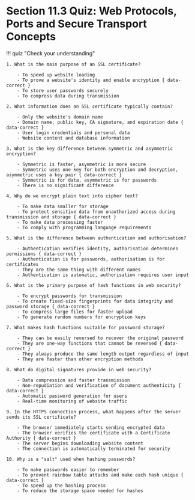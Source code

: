 # Section 11.3 Quiz: Web Protocols, Ports and Secure Transport Concepts

!!! quiz "Check your understanding"

    1. What is the main purpose of an SSL certificate?

        - To speed up website loading
        - To prove a website's identity and enable encryption { data-correct }
        - To store user passwords securely
        - To compress data during transmission

    2. What information does an SSL certificate typically contain?

        - Only the website's domain name
        - Domain name, public key, CA signature, and expiration date { data-correct }
        - User login credentials and personal data
        - Website content and database information

    3. What is the key difference between symmetric and asymmetric encryption?

        - Symmetric is faster, asymmetric is more secure
        - Symmetric uses one key for both encryption and decryption, asymmetric uses a key pair { data-correct }
        - Symmetric is for data, asymmetric is for passwords
        - There is no significant difference

    4. Why do we encrypt plain text into cipher text?

        - To make data smaller for storage
        - To protect sensitive data from unauthorized access during transmission and storage { data-correct }
        - To make data processing faster
        - To comply with programming language requirements

    5. What is the difference between authentication and authorisation?

        - Authentication verifies identity, authorisation determines permissions { data-correct }
        - Authentication is for passwords, authorisation is for certificates
        - They are the same thing with different names
        - Authentication is automatic, authorisation requires user input

    6. What is the primary purpose of hash functions in web security?

        - To encrypt passwords for transmission
        - To create fixed-size fingerprints for data integrity and password storage { data-correct }
        - To compress large files for faster upload
        - To generate random numbers for encryption keys

    7. What makes hash functions suitable for password storage?

        - They can be easily reversed to recover the original password
        - They are one-way functions that cannot be reversed { data-correct }
        - They always produce the same length output regardless of input
        - They are faster than other encryption methods

    8. What do digital signatures provide in web security?

        - Data compression and faster transmission
        - Non-repudiation and verification of document authenticity { data-correct }
        - Automatic password generation for users
        - Real-time monitoring of website traffic

    9. In the HTTPS connection process, what happens after the server sends its SSL certificate?

        - The browser immediately starts sending encrypted data
        - The browser verifies the certificate with a Certificate Authority { data-correct }
        - The server begins downloading website content
        - The connection is automatically terminated for security

    10. Why is a "salt" used when hashing passwords?

        - To make passwords easier to remember
        - To prevent rainbow table attacks and make each hash unique { data-correct }
        - To speed up the hashing process
        - To reduce the storage space needed for hashes
